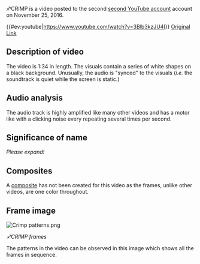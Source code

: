 ♐CRIMP is a video posted to the second [second YouTube
account](Real_and_Fake_channels "wikilink") account on November 25,
2016.

{{\#ev:youtube|<https://www.youtube.com/watch?v=3Blb3kzJU4I>}} [Original
Link](https://youtu.be/Oh5MZWl2S8o)

## Description of video

The video is 1:34 in length. The visuals contain a series of white
shapes on a black background. Unusually, the audio is "synced" to the
visuals (*i.e.* the soundtrack is quiet while the screen is static.)

## Audio analysis

The audio track is highly amplified like many other videos and has a
motor like with a clicking noise every repeating several times per
second.

## Significance of name

*Please expand\!*

## Composites

A [composite](Video_Composites "wikilink") has not been created for this
video as the frames, unlike other videos, are one color throughout.

## Frame image

![ Crimp patterns.png](_Crimp_patterns.png " Crimp patterns.png")

*♐CRIMP frames*

The patterns in the video can be observed in this image which shows all
the frames in sequence.
